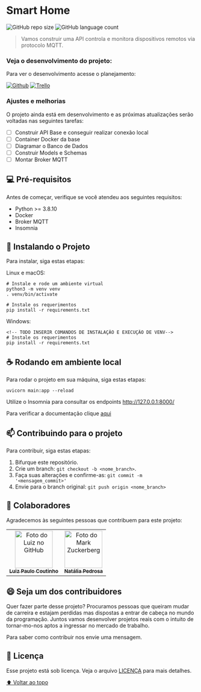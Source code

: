 # Smart Home

![GitHub repo size](https://img.shields.io/github/repo-size/iuricode/README-template?style=for-the-badge)
![GitHub language count](https://img.shields.io/github/languages/count/iuricode/README-template?style=for-the-badge)
<!-- ![GitHub forks](https://img.shields.io/github/forks/iuricode/README-template?style=for-the-badge) -->
<!-- ![Bitbucket open issues](https://img.shields.io/bitbucket/issues/iuricode/README-template?style=for-the-badge) -->
<!-- ![Bitbucket open pull requests](https://img.shields.io/bitbucket/pr-raw/iuricode/README-template?style=for-the-badge) -->

<!-- <img src="exemplo-image.png" alt="exemplo imagem"> -->

> Vamos construir uma API controla e  monitora dispositivos remotos via protocolo MQTT.

### Veja o desenvolvimento do projeto:

Para ver o desenvolvimento acesse o planejamento:

[![Github](https://img.shields.io/badge/GitHub-100000?style=for-the-badge&logo=github&logoColor=white)](https://github.com/lpcoutinho/smart-home)
[![Trello](https://img.shields.io/badge/Trello-0052CC?style=for-the-badge&logo=trello&logoColor=white)](https://trello.com/b/3k8Xf7Hs/smart-home)

### Ajustes e melhorias

O projeto ainda está em desenvolvimento e as próximas atualizações serão voltadas nas seguintes tarefas:

- [ ] Construir API Base e conseguir realizar conexão local
- [ ] Container Docker da base
- [ ] Diagramar o Banco de Dados
- [ ] Construir Models e Schemas
- [ ] Montar Broker MQTT

## 💻 Pré-requisitos

Antes de começar, verifique se você atendeu aos seguintes requisitos:

* Python >= 3.8.10  
* Docker
* Broker MQTT
* Insomnia

## 🚀 Instalando o Projeto

Para instalar, siga estas etapas:

Linux e macOS:
```
# Instale e rode um ambiente virtual
python3 -m venv venv
. venv/bin/activate

# Instale os requerimentos
pip install -r requirements.txt
```

Windows:
```
<!-- TODO INSERIR COMANDOS DE INSTALAÇÃO E EXECUÇÃO DE VENV-->
# Instale os requerimentos
pip install -r requirements.txt
```

## ☕ Rodando em ambiente local

Para rodar o projeto em sua máquina, siga estas etapas:

```
uvicorn main:app --reload
```
Utilize o Insomnia para consultar os endpoints http://127.0.0.1:8000/

Para verificar a documentação clique [aqui](http://127.0.0.1:8000/docs)

## 📫 Contribuindo para o projeto

Para contribuir, siga estas etapas:

1. Bifurque este repositório.
2. Crie um branch: `git checkout -b <nome_branch>`.
3. Faça suas alterações e confirme-as: `git commit -m '<mensagem_commit>'`
4. Envie para o branch original: `git push origin <nome_branch>`
<!-- 5. Crie a solicitação de pull.

Como alternativa, consulte a documentação do GitHub em [como criar uma solicitação pull](https://help.github.com/en/github/collaborating-with-issues-and-pull-requests/creating-a-pull-request). -->

## 🤝 Colaboradores

Agradecemos às seguintes pessoas que contribuem para este projeto:

<table>
  <tr>
    <td align="center">
      <a href="https://www.linkedin.com/in/luizpaulocoutinho/">
        <img src="https://media.licdn.com/dms/image/C4E03AQGF3-5AytW8Zw/profile-displayphoto-shrink_200_200/0/1628165102623?e=1683158400&v=beta&t=reaa7DdVw4uWROEadmzrRu30ICcu1JbUJb2XQSo-tUU" width="100px;" alt="Foto do Luiz no GitHub"/><br>
        <sub>
          <b>Luiz Paulo Coutinho</b>
        </sub>
      </a>
    </td>
    <td align="center">
      <a href="https://www.linkedin.com/in/natalia-pedrosabarros/">
        <img src="https://media.licdn.com/dms/image/D4D03AQFAfSxlw8G_Pw/profile-displayphoto-shrink_200_200/0/1669112043525?e=1683158400&v=beta&t=-rY5CoJDaQpOH0WHirBNAYoLbXuX5SQ5kMlaqow3tTE" width="100px;" alt="Foto do Mark Zuckerberg"/><br>
        <sub>
          <b>Natália Pedrosa</b>
        </sub>
      </a>
    </td>
  </tr>
</table>


## 😄 Seja um dos contribuidores<br>

Quer fazer parte desse projeto? Procuramos pessoas que queiram mudar de carreira e estajam perdidas mas dispostas a entrar de cabeça no mundo da programação.
Juntos vamos desenvolver projetos reais com o intuito de tornar-mo-nos aptos a ingressar no mercado de trabalho.

Para saber como contribuir nos envie uma mensagem.
 <!-- Clique [AQUI](CONTRIBUTING.md) e leia como contribuir. -->

## 📝 Licença

Esse projeto está sob licença. Veja o arquivo [LICENÇA](LICENSE.md) para mais detalhes.

[⬆ Voltar ao topo](#smart-home)<br>
